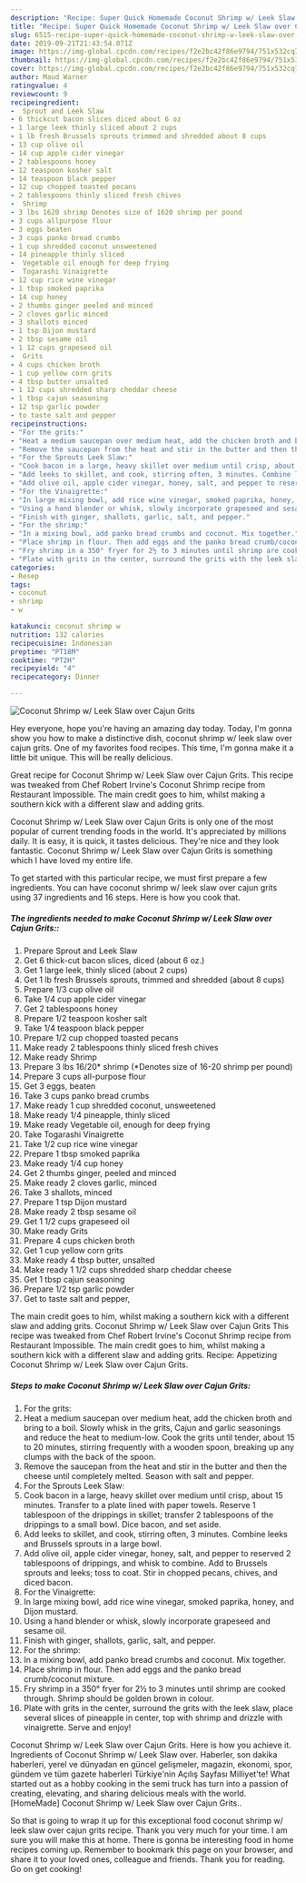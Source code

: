 ```yaml
---
description: "Recipe: Super Quick Homemade Coconut Shrimp w/ Leek Slaw over Cajun Grits"
title: "Recipe: Super Quick Homemade Coconut Shrimp w/ Leek Slaw over Cajun Grits"
slug: 6515-recipe-super-quick-homemade-coconut-shrimp-w-leek-slaw-over-cajun-grits
date: 2019-09-21T21:43:54.071Z
image: https://img-global.cpcdn.com/recipes/f2e2bc42f86e9794/751x532cq70/coconut-shrimp-w-leek-slaw-over-cajun-grits-recipe-main-photo.jpg
thumbnail: https://img-global.cpcdn.com/recipes/f2e2bc42f86e9794/751x532cq70/coconut-shrimp-w-leek-slaw-over-cajun-grits-recipe-main-photo.jpg
cover: https://img-global.cpcdn.com/recipes/f2e2bc42f86e9794/751x532cq70/coconut-shrimp-w-leek-slaw-over-cajun-grits-recipe-main-photo.jpg
author: Maud Warner
ratingvalue: 4
reviewcount: 9
recipeingredient:
-  Sprout and Leek Slaw
- 6 thickcut bacon slices diced about 6 oz
- 1 large leek thinly sliced about 2 cups
- 1 lb fresh Brussels sprouts trimmed and shredded about 8 cups
- 13 cup olive oil
- 14 cup apple cider vinegar
- 2 tablespoons honey
- 12 teaspoon kosher salt
- 14 teaspoon black pepper
- 12 cup chopped toasted pecans
- 2 tablespoons thinly sliced fresh chives
-  Shrimp
- 3 lbs 1620 shrimp Denotes size of 1620 shrimp per pound
- 3 cups allpurpose flour
- 3 eggs beaten
- 3 cups panko bread crumbs
- 1 cup shredded coconut unsweetened
- 14 pineapple thinly sliced
-  Vegetable oil enough for deep frying
-  Togarashi Vinaigrette
- 12 cup rice wine vinegar
- 1 tbsp smoked paprika
- 14 cup honey
- 2 thumbs ginger peeled and minced
- 2 cloves garlic minced
- 3 shallots minced
- 1 tsp Dijon mustard
- 2 tbsp sesame oil
- 1 12 cups grapeseed oil
-  Grits
- 4 cups chicken broth
- 1 cup yellow corn grits
- 4 tbsp butter unsalted
- 1 12 cups shredded sharp cheddar cheese
- 1 tbsp cajun seasoning
- 12 tsp garlic powder
- to taste salt and pepper
recipeinstructions:
- "For the grits:"
- "Heat a medium saucepan over medium heat, add the chicken broth and bring to a boil. Slowly whisk in the grits, Cajun and garlic seasonings and reduce the heat to medium-low. Cook the grits until tender, about 15 to 20 minutes, stirring frequently with a wooden spoon, breaking up any clumps with the back of the spoon."
- "Remove the saucepan from the heat and stir in the butter and then the cheese until completely melted. Season with salt and pepper."
- "For the Sprouts Leek Slaw:"
- "Cook bacon in a large, heavy skillet over medium until crisp, about 15 minutes. Transfer to a plate lined with paper towels. Reserve 1 tablespoon of the drippings in skillet; transfer 2 tablespoons of the drippings to a small bowl. Dice bacon, and set aside."
- "Add leeks to skillet, and cook, stirring often, 3 minutes. Combine leeks and Brussels sprouts in a large bowl."
- "Add olive oil, apple cider vinegar, honey, salt, and pepper to reserved 2 tablespoons of drippings, and whisk to combine. Add to Brussels sprouts and leeks; toss to coat. Stir in chopped pecans, chives, and diced bacon."
- "For the Vinaigrette:"
- "In large mixing bowl, add rice wine vinegar, smoked paprika, honey, and Dijon mustard."
- "Using a hand blender or whisk, slowly incorporate grapeseed and sesame oil."
- "Finish with ginger, shallots, garlic, salt, and pepper."
- "For the shrimp:"
- "In a mixing bowl, add panko bread crumbs and coconut. Mix together."
- "Place shrimp in flour. Then add eggs and the panko bread crumb/coconut mixture."
- "Fry shrimp in a 350° fryer for 2½ to 3 minutes until shrimp are cooked through. Shrimp should be golden brown in colour."
- "Plate with grits in the center, surround the grits with the leek slaw, place several slices of pineapple in center, top with shrimp and drizzle with vinaigrette. Serve and enjoy!"
categories:
- Resep
tags:
- coconut
- shrimp
- w

katakunci: coconut shrimp w
nutrition: 132 calories
recipecuisine: Indonesian
preptime: "PT18M"
cooktime: "PT2H"
recipeyield: "4"
recipecategory: Dinner

---
```



![Coconut Shrimp w/ Leek Slaw over Cajun Grits](https://img-global.cpcdn.com/recipes/f2e2bc42f86e9794/751x532cq70/coconut-shrimp-w-leek-slaw-over-cajun-grits-recipe-main-photo.jpg)

Hey everyone, hope you're having an amazing day today. Today, I'm gonna show you how to make a distinctive dish, coconut shrimp w/ leek slaw over cajun grits. One of my favorites food recipes. This time, I'm gonna make it a little bit unique. This will be really delicious.

Great recipe for Coconut Shrimp w/ Leek Slaw over Cajun Grits. This recipe was tweaked from Chef Robert Irvine&#39;s Coconut Shrimp recipe from Restaurant Impossible. The main credit goes to him, whilst making a southern kick with a different slaw and adding grits.

Coconut Shrimp w/ Leek Slaw over Cajun Grits is only one of the most popular of current trending foods in the world. It's appreciated by millions daily. It is easy, it is quick, it tastes delicious. They're nice and they look fantastic. Coconut Shrimp w/ Leek Slaw over Cajun Grits is something which I have loved my entire life.


To get started with this particular recipe, we must first prepare a few ingredients. You can have coconut shrimp w/ leek slaw over cajun grits using 37 ingredients and 16 steps. Here is how you cook that.

##### The ingredients needed to make Coconut Shrimp w/ Leek Slaw over Cajun Grits::

1. Prepare  Sprout and Leek Slaw
1. Get 6 thick-cut bacon slices, diced (about 6 oz.)
1. Get 1 large leek, thinly sliced (about 2 cups)
1. Get 1 lb fresh Brussels sprouts, trimmed and shredded (about 8 cups)
1. Prepare 1/3 cup olive oil
1. Take 1/4 cup apple cider vinegar
1. Get 2 tablespoons honey
1. Prepare 1/2 teaspoon kosher salt
1. Take 1/4 teaspoon black pepper
1. Prepare 1/2 cup chopped toasted pecans
1. Make ready 2 tablespoons thinly sliced fresh chives
1. Make ready  Shrimp
1. Prepare 3 lbs 16/20* shrimp (*Denotes size of 16-20 shrimp per pound)
1. Prepare 3 cups all-purpose flour
1. Get 3 eggs, beaten
1. Take 3 cups panko bread crumbs
1. Make ready 1 cup shredded coconut, unsweetened
1. Make ready 1/4 pineapple, thinly sliced
1. Make ready  Vegetable oil, enough for deep frying
1. Take  Togarashi Vinaigrette
1. Take 1/2 cup rice wine vinegar
1. Prepare 1 tbsp smoked paprika
1. Make ready 1/4 cup honey
1. Get 2 thumbs ginger, peeled and minced
1. Make ready 2 cloves garlic, minced
1. Take 3 shallots, minced
1. Prepare 1 tsp Dijon mustard
1. Make ready 2 tbsp sesame oil
1. Get 1 1/2 cups grapeseed oil
1. Make ready  Grits
1. Prepare 4 cups chicken broth
1. Get 1 cup yellow corn grits
1. Make ready 4 tbsp butter, unsalted
1. Make ready 1 1/2 cups shredded sharp cheddar cheese
1. Get 1 tbsp cajun seasoning
1. Prepare 1/2 tsp garlic powder
1. Get to taste salt and pepper,


The main credit goes to him, whilst making a southern kick with a different slaw and adding grits. Coconut Shrimp w/ Leek Slaw over Cajun Grits This recipe was tweaked from Chef Robert Irvine&#39;s Coconut Shrimp recipe from Restaurant Impossible. The main credit goes to him, whilst making a southern kick with a different slaw and adding grits. Recipe: Appetizing Coconut Shrimp w/ Leek Slaw over Cajun Grits. 

##### Steps to make Coconut Shrimp w/ Leek Slaw over Cajun Grits:

1. For the grits:
1. Heat a medium saucepan over medium heat, add the chicken broth and bring to a boil. Slowly whisk in the grits, Cajun and garlic seasonings and reduce the heat to medium-low. Cook the grits until tender, about 15 to 20 minutes, stirring frequently with a wooden spoon, breaking up any clumps with the back of the spoon.
1. Remove the saucepan from the heat and stir in the butter and then the cheese until completely melted. Season with salt and pepper.
1. For the Sprouts Leek Slaw:
1. Cook bacon in a large, heavy skillet over medium until crisp, about 15 minutes. Transfer to a plate lined with paper towels. Reserve 1 tablespoon of the drippings in skillet; transfer 2 tablespoons of the drippings to a small bowl. Dice bacon, and set aside.
1. Add leeks to skillet, and cook, stirring often, 3 minutes. Combine leeks and Brussels sprouts in a large bowl.
1. Add olive oil, apple cider vinegar, honey, salt, and pepper to reserved 2 tablespoons of drippings, and whisk to combine. Add to Brussels sprouts and leeks; toss to coat. Stir in chopped pecans, chives, and diced bacon.
1. For the Vinaigrette:
1. In large mixing bowl, add rice wine vinegar, smoked paprika, honey, and Dijon mustard.
1. Using a hand blender or whisk, slowly incorporate grapeseed and sesame oil.
1. Finish with ginger, shallots, garlic, salt, and pepper.
1. For the shrimp:
1. In a mixing bowl, add panko bread crumbs and coconut. Mix together.
1. Place shrimp in flour. Then add eggs and the panko bread crumb/coconut mixture.
1. Fry shrimp in a 350° fryer for 2½ to 3 minutes until shrimp are cooked through. Shrimp should be golden brown in colour.
1. Plate with grits in the center, surround the grits with the leek slaw, place several slices of pineapple in center, top with shrimp and drizzle with vinaigrette. Serve and enjoy!


Coconut Shrimp w/ Leek Slaw over Cajun Grits. Here is how you achieve it. Ingredients of Coconut Shrimp w/ Leek Slaw over. Haberler, son dakika haberleri, yerel ve dünyadan en güncel gelişmeler, magazin, ekonomi, spor, gündem ve tüm gazete haberleri Türkiye&#39;nin Açılış Sayfası Milliyet&#39;te! What started out as a hobby cooking in the semi truck has turn into a passion of creating, elevating, and sharing delicious meals with the world. [HomeMade] Coconut Shrimp w/ Leek Slaw over Cajun Grits.. 

So that is going to wrap it up for this exceptional food coconut shrimp w/ leek slaw over cajun grits recipe. Thank you very much for your time. I am sure you will make this at home. There is gonna be interesting food in home recipes coming up. Remember to bookmark this page on your browser, and share it to your loved ones, colleague and friends. Thank you for reading. Go on get cooking!
